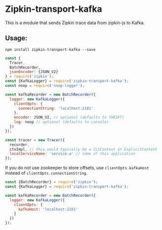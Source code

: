 # Zipkin-transport-kafka

This is a module that sends Zipkin trace data from zipkin-js to Kafka.

## Usage:

`npm install zipkin-transport-kafka --save`

```javascript
const {
  Tracer, 
  BatchRecorder, 
  jsonEncoder: {JSON_V2}
} = require('zipkin');
const {KafkaLogger} = require('zipkin-transport-kafka');
const noop = require('noop-logger');

const kafkaRecorder = new BatchRecorder({
  logger: new KafkaLogger({
    clientOpts: {
      connectionString: 'localhost:2181'
    },
    encoder: JSON_V2, // optional (defaults to THRIFT)
    log: noop // optional (defaults to console)
  })
});

const tracer = new Tracer({
  recorder,
  ctxImpl, // this would typically be a CLSContext or ExplicitContext
  localServiceName: 'service-a' // name of this application
});
```

If you do not use zookeeper to store offsets, use `clientOpts.kafkaHost` instead of `clientOpts.connectionString`.

```js
const {BatchRecorder} = require('zipkin');
const {KafkaLogger} = require('zipkin-transport-kafka');

const kafkaRecorder = new BatchRecorder({
  logger: new KafkaLogger({
    clientOpts: {
      kafkaHost: 'localhost:2181'
    }
  })
});
```

